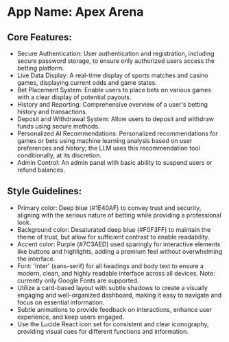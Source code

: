 # **App Name**: Apex Arena

## Core Features:

- Secure Authentication: User authentication and registration, including secure password storage, to ensure only authorized users access the betting platform.
- Live Data Display: A real-time display of sports matches and casino games, displaying current odds and game states.
- Bet Placement System: Enable users to place bets on various games with a clear display of potential payouts.
- History and Reporting: Comprehensive overview of a user's betting history and transactions.
- Deposit and Withdrawal System: Allow users to deposit and withdraw funds using secure methods.
- Personalized AI Recommendations: Personalized recommendations for games or bets using machine learning analysis based on user preferences and history; the LLM uses this recommendation tool conditionally, at its discretion.
- Admin Control: An admin panel with basic ability to suspend users or refund balances.

## Style Guidelines:

- Primary color: Deep blue (#1E40AF) to convey trust and security, aligning with the serious nature of betting while providing a professional look.
- Background color: Desaturated deep blue (#F0F3FF) to maintain the theme of trust, but allow for sufficient contrast to enable readability.
- Accent color: Purple (#7C3AED) used sparingly for interactive elements like buttons and highlights, adding a premium feel without overwhelming the interface.
- Font: 'Inter' (sans-serif) for all headings and body text to ensure a modern, clean, and highly readable interface across all devices. Note: currently only Google Fonts are supported.
- Utilize a card-based layout with subtle shadows to create a visually engaging and well-organized dashboard, making it easy to navigate and focus on essential information.
- Subtle animations to provide feedback on interactions, enhance user experience, and keep users engaged.
- Use the Lucide React icon set for consistent and clear iconography, providing visual cues for different functions and information.